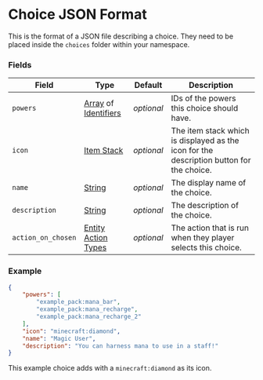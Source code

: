 # Choice JSON Format

This is the format of a JSON file describing a choice. They need to be placed inside the `choices` folder within your namespace.

### Fields

Field  | Type | Default | Description
-------|------|---------|-------------
`powers` | [Array](data_types/array.md) of [Identifiers](../data_types/identifier/) | _optional_ | IDs of the powers this choice should have.
`icon` | [Item Stack](data_types/item_stack.md) | _optional_ | The item stack which is displayed as the icon for the description button for the choice.
`name` | [String](data_types/string.md) | _optional_ | The display name of the choice.
`description` | [String](data_types/string.md) | _optional_ | The description of the choice.
`action_on_chosen` | [Entity Action Types](https://apoli.readthedocs.io/en/latest/types/entity_action_types/) | _optional_ | The action that is run when they player selects this choice.

### Example

```json
{
    "powers": [
        "example_pack:mana_bar",
        "example_pack:mana_recharge",
        "example_pack:mana_recharge_2"
    ],
    "icon": "minecraft:diamond",
    "name": "Magic User",
    "description": "You can harness mana to use in a staff!"
}
```
This example choice adds with a `minecraft:diamond` as its icon.
